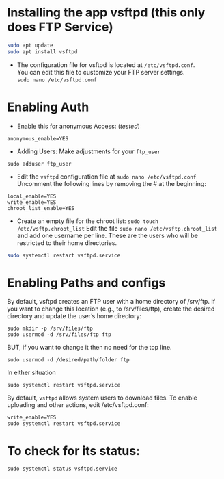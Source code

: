 # Installing the app vsftpd (this only does FTP Service)
```bash
sudo apt update
sudo apt install vsftpd
```
- The configuration file for vsftpd is located at `/etc/vsftpd.conf`.<br/>
You can edit this file to customize your FTP server settings. <br/>
`sudo nano /etc/vsftpd.conf` <br/>

# Enabling Auth
- Enable this for anonymous Access: (_tested_) <br/>
```
anonymous_enable=YES
```
- Adding Users:
Make adjustments for your `ftp_user` <br/>
```
sudo adduser ftp_user
```
- Edit the `vsftpd` configuration file at `sudo nano /etc/vsftpd.conf`
Uncomment the following lines by removing the # at the beginning: <br/>
```
local_enable=YES
write_enable=YES
chroot_list_enable=YES
```
- Create an empty file for the chroot list:
`sudo touch /etc/vsftp.chroot_list`
Edit the file `sudo nano /etc/vsftp.chroot_list` <br/>
and add one username per line. These are the users who will be restricted to their home directories. <br/>
```Bash
sudo systemctl restart vsftpd.service
```
# Enabling Paths and configs
By default, vsftpd creates an FTP user with a home directory of /srv/ftp. If you want to change this location (e.g., to /srv/files/ftp), create the desired directory and update the user’s home directory: <br/>
```
sudo mkdir -p /srv/files/ftp
sudo usermod -d /srv/files/ftp ftp
```
BUT, if you want to change it then no need for the top line. <br/>

```
sudo usermod -d /desired/path/folder ftp
```
In either situation <br/>
```
sudo systemctl restart vsftpd.service
```
By default, `vsftpd` allows system users to download files. To enable uploading and other actions, edit /etc/vsftpd.conf:
```
write_enable=YES
sudo systemctl restart vsftpd.service
```

# To check for its status:
```
sudo systemctl status vsftpd.service
```
